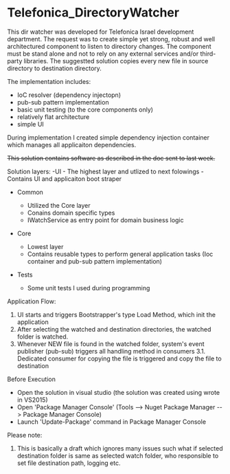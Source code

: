 # Telefonica_DirectoryWatcher
This dir watcher was developed for Telefonica Israel development department.
The request was to create simple yet strong, robust and well architectured component to listen to directory changes. 
The component must be stand alone and not to rely on any external services and/or third-party libraries.
The suggestted solution copies every new file in source directory to destination directory.

The implementation includes:
* IoC resolver (dependency injectopn)
* pub-sub pattern implementation
* basic unit testing (to the core components only)
* relatively flat architecture
* simple UI



During implementation I created simple dependency injection container which manages all applicaiton dependencies.

~~This solution contains software as described in the doc sent to last week.~~

Solution layers:
-UI
	- The highest layer and utlized to next folowings
	- Contains UI and applicaiton boot straper
- Common
	- Utilized the Core layer
	- Conains domain specific types
	- IWatchService as entry point for domain business logic
	
- Core
	- Lowest layer
	- Contains reusable types to perform general application tasks (Ioc container and pub-sub pattern implementation)
- Tests
	- Some unit tests I used during programming

Application Flow:
1. UI starts and triggers Bootstrapper's type Load Method, which init the application
2. After selecting the watched and destination directories, the watched folder is watched. 
3. Whenever NEW file is found in the watched folder, system's event publisher (pub-sub) triggers all handling method in consumers
	3.1. Dedicated consumer for copying the file is triggered and copy the file to destination

Before Execution
- Open the solution in visual studio (the solution was created using wrote in VS2015)
- Open 'Package Manager Console' (Tools --> Nuget Package Manager --> Package Manager Console)
- Launch 'Update-Package' command in Package Manager Console

Please note: 
1. This is basically a draft which ignores many issues such what if selected destination folder is same as selected watch folder, who responsible to set file destination path, logging etc.

